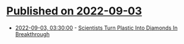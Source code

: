 # [Published on 2022-09-03](index.md)

* [2022-09-03, 03:30:00](https://science.slashdot.org/story/22/09/02/2136233/scientists-turn-plastic-into-diamonds-in-breakthrough?utm_source=rss1.0mainlinkanon&utm_medium=feed) - [Scientists Turn Plastic Into Diamonds In Breakthrough](https://science.slashdot.org/story/22/09/02/2136233/scientists-turn-plastic-into-diamonds-in-breakthrough?utm_source=rss1.0mainlinkanon&utm_medium=feed)
